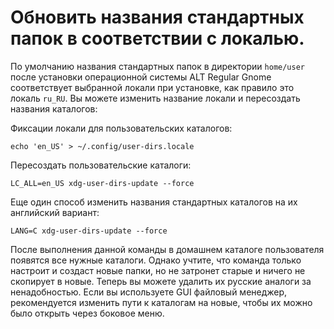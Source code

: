 # Обновить названия стандартных папок в соответствии с локалью.

По умолчанию названия стандартных папок в директории `home/user` после установки операционной системы ALT Regular Gnome соответствует выбранной локали при установке, как правило это локаль `ru_RU`. Вы можете изменить название локали и пересоздать названия каталогов:

Фиксации локали для пользовательских каталогов:

```shell
echo 'en_US' > ~/.config/user-dirs.locale
```

Пересоздать пользовательские каталоги:

```shell
LC_ALL=en_US xdg-user-dirs-update --force
```

Еще один способ изменить названия стандартных каталогов на их английский вариант:
```shell
LANG=C xdg-user-dirs-update --force
```
После выполнения данной команды в домашнем каталоге пользователя появятся все нужные каталоги.
Однако учтите, что команда только настроит и создаст новые папки, но не затронет старые и ничего не скопирует в новые.
Теперь вы можете удалить их русские аналоги за ненадобностью.
Если вы используете GUI файловый менеджер, рекомендуется изменить пути к каталогам на новые, чтобы их можно было открыть через боковое меню.
